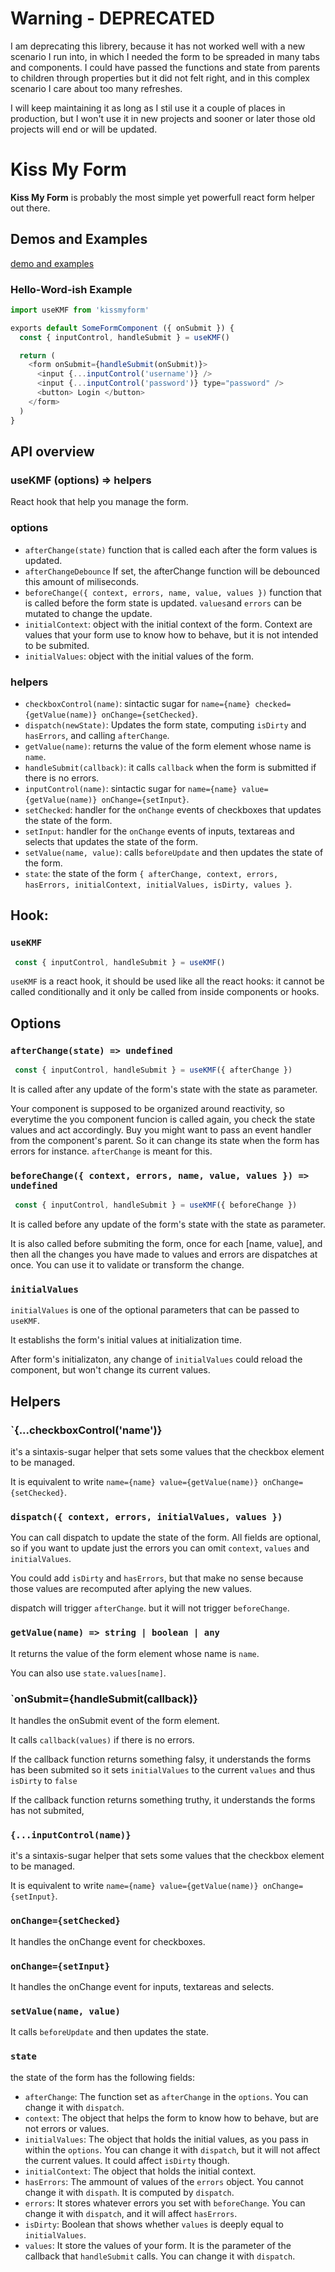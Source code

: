 # Warning - DEPRECATED

I am deprecating this librery, because it has not worked well with a new scenario I run into, in which I needed the form to be spreaded in many tabs and components. I could have passed the functions and state from parents to children through properties but it did not felt right, and in this complex scenario I care about too many refreshes.

I will keep maintaining it as long as I stil use it a couple of places in production, but I won't use it in new projects and sooner or later those old projects will end or will be updated. 

# Kiss My Form

**Kiss My Form** is probably the most simple yet powerfull react form helper out there.

## Demos and Examples
[demo and examples](https://hacknlove.github.io/kissMyForm/)

### Hello-Word-ish Example

```javascript
import useKMF from 'kissmyform'

exports default SomeFormComponent ({ onSubmit }) {
  const { inputControl, handleSubmit } = useKMF()

  return (
    <form onSubmit={handleSubmit(onSubmit)}>
      <input {...inputControl('username')} />
      <input {...inputControl('password')} type="password" />
      <button> Login </button>
    </form>
  )
}
```

## API overview

### useKMF (options) => helpers

React hook that help you manage the form.

### options

* `afterChange(state)` function that is called each after the form values is updated.
* `afterChangeDebounce` If set, the afterChange function will be debounced this amount of miliseconds. 
* `beforeChange({ context, errors, name, value, values })` function that is called before the form state is updated. `values`and `errors` can be mutated to change the update.
* `initialContext`: object with the initial context of the form. Context are values that your form use to know how to behave, but it is not intended to be submited.
* `initialValues`: object with the initial values of the form.

### helpers

* `checkboxControl(name)`: sintactic sugar for `name={name} checked={getValue(name)} onChange={setChecked}`.
* `dispatch(newState)`: Updates the form state, computing `isDirty` and `hasErrors`, and calling `afterChange`.
* `getValue(name)`: returns the value of the form element whose name is `name`.
* `handleSubmit(callback)`: it calls `callback` when the form is submitted if there is no errors.
* `inputControl(name)`:  sintactic sugar for `name={name} value={getValue(name)} onChange={setInput}`.
* `setChecked`: handler for the `onChange` events of checkboxes that updates the state of the form.
* `setInput`:  handler for the `onChange` events of inputs, textareas and selects that updates the state of the form.
* `setValue(name, value)`: calls `beforeUpdate` and then updates the state of the form.
* `state`: the state of the form `{ afterChange, context, errors, hasErrors, initialContext, initialValues, isDirty, values }`.


## Hook:


### `useKMF`
```javascript
 const { inputControl, handleSubmit } = useKMF()
```
`useKMF` is a react hook, it should be used like all the react hooks: it cannot be called conditionally and it only be called from inside components or hooks.

## Options

### `afterChange(state) => undefined`
```javascript
 const { inputControl, handleSubmit } = useKMF({ afterChange })
```

It is called after any update of the form's state with the state as parameter.

Your component is supposed to be organized around reactivity, so everytime the you component funcion is called again, you check the state values and act accordingly. Buy you might want to pass an event handler from the component's parent. So it can change its state when the form has errors for instance. `afterChange` is meant for this.

### `beforeChange({ context, errors, name, value, values }) => undefined`
```javascript
 const { inputControl, handleSubmit } = useKMF({ beforeChange })
```
It is called before any update of the form's state with the state as parameter.

It is also called before submiting the form, once for each [name, value], and then all the changes you have made to values and errors are dispatches at once.
You can use it to validate or transform the change.

### `initialValues`
`initialValues` is one of the optional parameters that can be passed to `useKMF`.

It establishs the form's initial values at initialization time.

After form's initializaton, any change of `initialValues` could reload the component, but won't change its current values.

## Helpers

### `{...checkboxControl('name')}

it's a sintaxis-sugar helper that sets some values that the checkbox element to be managed.

It is equivalent to write `name={name} value={getValue(name)} onChange={setChecked}`.

### `dispatch({ context, errors, initialValues, values })`
You can call dispatch to update the state of the form. All fields are optional, so if you want to update just the errors you can omit `context`, `values` and `initialValues`.

You could add `isDirty` and `hasErrors`, but that make no sense because those values are recomputed after aplying the new values.

dispatch will trigger `afterChange`. but it will not trigger `beforeChange`.


### `getValue(name) => string | boolean | any`
It returns the value of the form element whose name is `name`.

You can also use `state.values[name]`.


### `onSubmit={handleSubmit(callback)}

It handles the onSubmit event of the form element.

It calls `callback(values)` if there is no errors.

If the callback function returns something falsy, it understands the forms has been submited so it sets `initialValues` to the current `values` and thus `isDirty` to `false`

If the callback function returns something truthy, it understands the forms has not submited,

### `{...inputControl(name)}`

it's a sintaxis-sugar helper that sets some values that the checkbox element to be managed.

It is equivalent to write `name={name} value={getValue(name)} onChange={setInput}`.

### `onChange={setChecked}`

It handles the onChange event for checkboxes.


### `onChange={setInput}`
It handles the onChange event for inputs, textareas and selects.

### `setValue(name, value)`

It calls `beforeUpdate` and then updates the state.

### `state`

the state of the form has the following fields:

* `afterChange`: The function set as `afterChange` in the `options`. You can change it with `dispatch`.
* `context`:  The object that helps the form to know how to behave, but are not errors or values.
* `initialValues`:  The object that holds the initial values, as you pass in within the `options`. You can change it with `dispatch`, but it will not affect the current values. It could affect `isDirty` though.
* `initialContext`:  The object that holds the initial context.
* `hasErrors`: The ammount of values of the `errors` object. You cannot change it with `dispath`. It is computed by `dispatch`.
* `errors`: It stores whatever errors you set with `beforeChange`. You can change it with `dispatch`, and it will affect `hasErrors`.
* `isDirty`: Boolean that shows whether `values` is deeply equal to `initialValues`.
* `values`: It store the values of your form. It is the parameter of the callback that `handleSubmit` calls. You can change it with `dispatch`.
